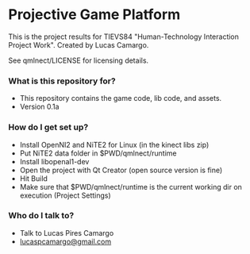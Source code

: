 # Projective Game Platform #

This is the project results for TIEVS84 "Human-Technology Interaction Project Work".
Created by Lucas Camargo.

See qmlnect/LICENSE for licensing details.

### What is this repository for? ###

* This repository contains the game code, lib code, and assets.
* Version 0.1a

### How do I get set up? ###

* Install OpenNI2 and NiTE2 for Linux (in the kinect libs zip)
* Put NiTE2 data folder in $PWD/qmlnect/runtime
* Install libopenal1-dev
* Open the project with Qt Creator (open source version is fine)
* Hit Build
* Make sure that $PWD/qmlnect/runtime is the current working dir on execution (Project Settings)


### Who do I talk to? ###

* Talk to Lucas Pires Camargo
* lucaspcamargo@gmail.com